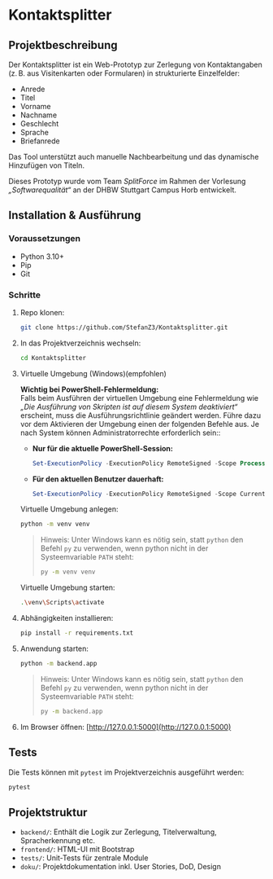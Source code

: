 # Kontaktsplitter

## Projektbeschreibung

Der Kontaktsplitter ist ein Web-Prototyp zur Zerlegung von Kontaktangaben (z. B. aus Visitenkarten oder Formularen) in strukturierte Einzelfelder:
- Anrede
- Titel
- Vorname
- Nachname
- Geschlecht
- Sprache
- Briefanrede

Das Tool unterstützt auch manuelle Nachbearbeitung und das dynamische Hinzufügen von Titeln.

Dieses Prototyp wurde vom Team *SplitForce* im Rahmen der Vorlesung *„Softwarequalität“* an der DHBW Stuttgart Campus Horb entwickelt.

## Installation & Ausführung

### Voraussetzungen
- Python 3.10+
- Pip
- Git

### Schritte
1. Repo klonen:
   ```bash
   git clone https://github.com/StefanZ3/Kontaktsplitter.git
   ```

2. In das Projektverzeichnis wechseln:
   ```bash
   cd Kontaktsplitter
   ```

3. Virtuelle Umgebung (Windows)(empfohlen)

   **Wichtig bei PowerShell-Fehlermeldung:**  
   Falls beim Ausführen der virtuellen Umgebung eine Fehlermeldung wie  
   *„Die Ausführung von Skripten ist auf diesem System deaktiviert“* erscheint, muss die Ausführungsrichtlinie geändert werden. Führe dazu vor dem Aktivieren der Umgebung einen der folgenden Befehle aus. Je nach System können Administratorrechte erforderlich sein::

   - **Nur für die aktuelle PowerShell-Session:**
     ```powershell
     Set-ExecutionPolicy -ExecutionPolicy RemoteSigned -Scope Process
     ```
   - **Für den aktuellen Benutzer dauerhaft:**
     ```powershell
     Set-ExecutionPolicy -ExecutionPolicy RemoteSigned -Scope CurrentUser
     ```

   Virtuelle Umgebung anlegen:
   ```bash
   python -m venv venv
   ```

   > Hinweis: Unter Windows kann es nötig sein, statt `python` den Befehl `py` zu verwenden, wenn python nicht in der Systeemvariable `PATH` steht:
   > ```bash
   > py -m venv venv
   > ```

   Virtuelle Umgebung starten:
   ```bash
   .\venv\Scripts\activate
   ```

4. Abhängigkeiten installieren:
   ```bash
   pip install -r requirements.txt
   ```

5. Anwendung starten:
   ```bash
   python -m backend.app
   ```
   > Hinweis: Unter Windows kann es nötig sein, statt `python` den Befehl `py` zu verwenden, wenn python nicht in der Systeemvariable `PATH` steht:
   > ```bash
   > py -m backend.app
   > ```


6. Im Browser öffnen:
   [http://127.0.0.1:5000](http://127.0.0.1:5000)


## Tests

Die Tests können mit `pytest` im Projektverzeichnis ausgeführt werden:
```bash
pytest
```

## Projektstruktur

- `backend/`: Enthält die Logik zur Zerlegung, Titelverwaltung, Spracherkennung etc.
- `frontend/`: HTML-UI mit Bootstrap
- `tests/`: Unit-Tests für zentrale Module
- `doku/`: Projektdokumentation inkl. User Stories, DoD, Design
